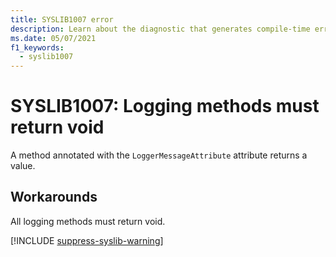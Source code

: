 ```yaml
---
title: SYSLIB1007 error
description: Learn about the diagnostic that generates compile-time error SYSLIB1007.
ms.date: 05/07/2021
f1_keywords:
  - syslib1007
---
```


# SYSLIB1007: Logging methods must return void

A method annotated with the `LoggerMessageAttribute` attribute returns a value.

## Workarounds

All logging methods must return void.

[!INCLUDE [suppress-syslib-warning](includes/suppress-source-generator-diagnostics.md)]
